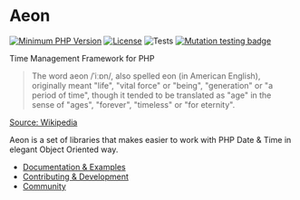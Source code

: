 # Aeon

[![Minimum PHP Version](https://img.shields.io/badge/php-%3E%3D%207.4-8892BF.svg)](https://php.net/)
[![License](https://poser.pugx.org/aeon-php/calendar-holidays/license)](//packagist.org/packages/aeon-php/calendar-holidays)
![Tests](https://github.com/aeon-php/calendar-holidays/workflows/Tests/badge.svg?branch=1.x)
[![Mutation testing badge](https://img.shields.io/endpoint?style=flat&url=https%3A%2F%2Fbadge-api.stryker-mutator.io%2Fgithub.com%2Faeon-php%2Fcalendar-holidays%2F1.x)](https://dashboard.stryker-mutator.io/reports/github.com/aeon-php/calendar-holidays/1.x)

Time Management Framework for PHP

> The word aeon /ˈiːɒn/, also spelled eon (in American English), originally meant "life", "vital force" or "being", 
> "generation" or "a period of time", though it tended to be translated as "age" in the sense of "ages", "forever", 
> "timeless" or "for eternity".

[Source: Wikipedia](https://en.wikipedia.org/wiki/Aeon) 

Aeon is a set of libraries that makes easier to work with PHP Date & Time in elegant Object Oriented way.

* [Documentation & Examples](https://aeon-php.org/docs/calendar-holidays/)
* [Contributing & Development](https://github.com/aeon-php/.github/blob/master/CONTRIBUTING.md)
* [Community](https://github.com/orgs/aeon-php/discussions)
